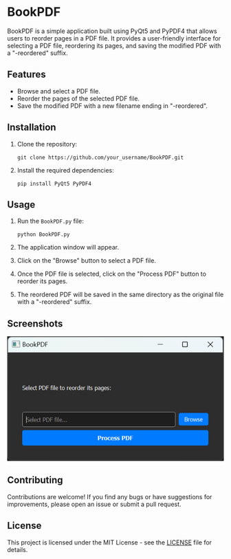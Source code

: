 # BookPDF

BookPDF is a simple application built using PyQt5 and PyPDF4 that allows users to reorder pages in a PDF file. It provides a user-friendly interface for selecting a PDF file, reordering its pages, and saving the modified PDF with a "-reordered" suffix.

## Features

- Browse and select a PDF file.
- Reorder the pages of the selected PDF file.
- Save the modified PDF with a new filename ending in "-reordered".

## Installation

1. Clone the repository:

    ```
    git clone https://github.com/your_username/BookPDF.git
    ```

2. Install the required dependencies:

    ```
    pip install PyQt5 PyPDF4
    ```

## Usage

1. Run the `BookPDF.py` file:

    ```
    python BookPDF.py
    ```

2. The application window will appear.
3. Click on the "Browse" button to select a PDF file.
4. Once the PDF file is selected, click on the "Process PDF" button to reorder its pages.
5. The reordered PDF will be saved in the same directory as the original file with a "-reordered" suffix.

## Screenshots
![Alt text](Images\Image1.png?raw=true)

## Contributing

Contributions are welcome! If you find any bugs or have suggestions for improvements, please open an issue or submit a pull request.

## License

This project is licensed under the MIT License - see the [LICENSE](LICENSE) file for details.
